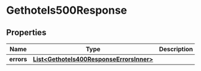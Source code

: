 

# Gethotels500Response


## Properties

| Name | Type | Description | Notes |
|------------ | ------------- | ------------- | -------------|
|**errors** | [**List&lt;Gethotels400ResponseErrorsInner&gt;**](Gethotels400ResponseErrorsInner.md) |  |  |



